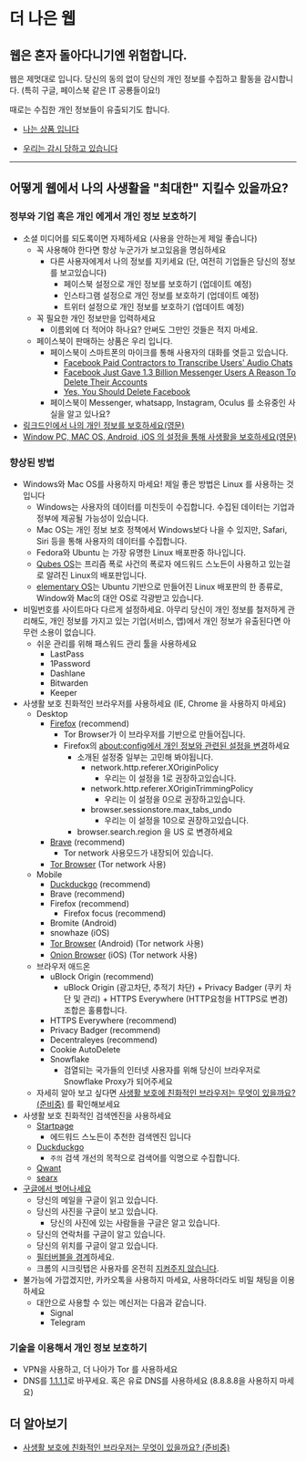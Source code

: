 # 더 나은 웹

## 웹은 혼자 돌아다니기엔 위험합니다.

웹은 제멋대로 입니다. 당신의 동의 없이 당신의 개인 정보를 수집하고 활동을 감시합니다. (특히 구글, 페이스북 같은 IT 공룡들이요!)

때로는 수집한 개인 정보들이 유출되기도 합니다.


-   [나는 상품 입니다](나는_상품_입니다.md)

-   [우리는 감시 당하고 있습니다](인터넷에서_개인_정보를_스스로_지키세요.md)

---

## 어떻게 웹에서 나의 사생활을 "최대한" 지킬수 있을까요?

### 정부와 기업 혹은 개인 에게서 개인 정보 보호하기

-   소셜 미디어를 되도록이면 자제하세요 (사용을 안하는게 제일 좋습니다)
    -   꼭 사용해야 한다면 항상 누군가가 보고있음을 명심하세요
        -   다른 사용자에게서 나의 정보를 지키세요 (단, 여전히 기업들은 당신의 정보를 보고있습니다)
            -   페이스북 설정으로 개인 정보를 보호하기 (업데이트 예정)
            -   인스타그램 설정으로 개인 정보를 보호하기 (업데이트 예정)
            -   트위터 설정으로 개인 정보를 보호하기 (업데이트 예정)
    -   꼭 필요한 개인 정보만을 입력하세요
        -   이름외에 더 적어야 하나요? 안써도 그만인 것들은 적지 마세요.
    -   페이스북이 판매하는 상품은 우리 입니다.
        -   페이스북이 스마트폰의 마이크를 통해 사용자의 대화를 엿듣고 있습니다.
            -   [Facebook Paid Contractors to Transcribe Users' Audio Chats](https://www.bloomberg.com/news/articles/2019-08-13/facebook-paid-hundreds-of-contractors-to-transcribe-users-audio)
            -   [Facebook Just Gave 1.3 Billion Messenger Users A Reason To Delete Their Accounts](https://www.forbes.com/sites/kateoflahertyuk/2019/08/14/did-facebook-just-give-13-billion-users-a-reason-to-delete-their-account)
            -   [Yes, You Should Delete Facebook](https://medium.com/s/story/yes-you-should-delete-facebook-heres-why-bc623a3b4625)
        -   페이스북이 Messenger, whatsapp, Instagram, Oculus 를 소유중인 사실을 알고 있나요?
-   [링크드인에서 나의 개인 정보를 보호하세요(영문)](https://betterweb.qwant.com/how-to-protect-your-privacy-on-linkedin/)
-   [Window PC, MAC OS, Android, iOS 의 설정을 통해 사생활을 보호하세요(영문)](https://spreadprivacy.com/device-privacy-protection/)

### 향상된 방법

-   Windows와 Mac OS를 사용하지 마세요! 제일 좋은 방법은 Linux 를 사용하는 것입니다
    -   Windows는 사용자의 데이터를 미친듯이 수집합니다. 수집된 데이터는 기업과 정부에 제공될 가능성이 있습니다.
    -   Mac OS는 개인 정보 보호 정책에서 Windows보다 나을 수 있지만, Safari, Siri 등을 통해 사용자의 데이터를 수집합니다.
    -   Fedora와 Ubuntu 는 가장 유명한 Linux 배포판중 하나입니다.
    -   [Qubes OS](https://www.qubes-os.org/)는 프리즘 폭로 사건의 폭로자 에드워드 스노든이 사용하고 있는걸로 알려진 Linux의 배포판입니다.
    -   [elementary OS](https://elementary.io/)는 Ubuntu 기반으로 만들어진 Linux 배포판의 한 종류로, Window와 Mac의 대안 OS로 각광받고 있습니다.
-   비밀번호를 사이트마다 다르게 설정하세요. 아무리 당신이 개인 정보를 철저하게 관리해도, 개인 정보를 가지고 있는 기업(서비스, 앱)에서 개인 정보가 유출된다면 아무런 소용이 없습니다.
    -   쉬운 관리를 위해 패스워드 관리 툴을 사용하세요
        -   LastPass
        -   1Password
        -   Dashlane
        -   Bitwarden
        -   Keeper
-   사생활 보호 친화적인 브라우저를 사용하세요 (IE, Chrome 을 사용하지 마세요)
    -   Desktop
        -   [Firefox](https://firefox.com/) (recommend)
            -   Tor Browser가 이 브라우저를 기반으로 만들어집니다.
            -   Firefox의 [about:config에서 개인 정보와 관련된 설정을 변경](https://www.privacytools.io/browsers/#about_config)하세요
                -   소개된 설정중 일부는 고민해 봐야됩니다.
                    -   network.http.referer.XOriginPolicy
                        -   우리는 이 설정을 1로 권장하고있습니다.
                    -   network.http.referer.XOriginTrimmingPolicy
                        -   우리는 이 설정을 0으로 권장하고있습니다.
                    -   browser.sessionstore.max_tabs_undo
                        -   우리는 이 설정을 10으로 권장하고있습니다.
                -   browser.search.region 을 US 로 변경하세요
        -   [Brave](https://brave.com/) (recommend)
            -   Tor network 사용모드가 내장되어 있습니다.
        -   [Tor Browser](https://www.torproject.org/) (Tor network 사용)
    -   Mobile
        -   [Duckduckgo](https://duckduckgo.com/app) (recommend)
        -   Brave (recommend)
        -   Firefox (recommend)
            -   Firefox focus (recommend)
        -   Bromite (Android)
        -   snowhaze (iOS)
        -   [Tor Browser](https://guardianproject.info/fdroid/) (Android) (Tor network 사용)
        -   [Onion Browser](https://onionbrowser.com/) (iOS) (Tor network 사용)
    -   브라우저 애드온
        -   uBlock Origin (recommend)
            -   uBlock Origin (광고차단, 추적기 차단) + Privacy Badger (쿠키 차단 및 관리) + HTTPS Everywhere (HTTP요청을 HTTPS로 변경) 조합은 훌륭합니다.
        -   HTTPS Everywhere (recommend)
        -   Privacy Badger (recommend)
        -   Decentraleyes (recommend)
        -   Cookie AutoDelete
        -   Snowflake
            -   검열되는 국가들의 인터넷 사용자를 위해 당신이 브라우저로 Snowflake Proxy가 되어주세요
    -   자세히 알아 보고 싶다면 [사생활 보호에 친화적인 브라우저는 무엇이 있을까요? (준비중)](./articles/test.md) 를 확인해보세요
-   사생활 보호 친화적인 검색엔진을 사용하세요
    -   [Startpage](https://www.startpage.com/)
        -   에드워드 스노든이 추천한 검색엔진 입니다
    -   [Duckduckgo](https://duckduckgo.com/)
        -   `주의` 검색 개선의 목적으로 검색어를 익명으로 수집합니다.
    -   [Qwant](https://www.qwant.com/)
    -   [searx](https://searx.me/)
-   [구글에서 벗어나세요](https://spreadprivacy.com/how-to-remove-google/)
    -   당신의 메일을 구글이 읽고 있습니다.
    -   당신의 사진을 구글이 보고 있습니다.
        -   당신의 사진에 있는 사람들을 구글은 알고 있습니다.
    -   당신의 연락처를 구글이 알고 있습니다.
    -   당신의 위치를 구글이 알고 있습니다.
    -   [필터버블을 경계](https://spreadprivacy.com/google-filter-bubble-study/)하세요.
    -   크롬의 시크릿탭은 사용자를 온전히 [지켜주지 않습니다](https://spreadprivacy.com/is-private-browsing-really-private/).
-   불가능에 가깝겠지만, 카카오톡을 사용하지 마세요, 사용하더라도 비밀 채팅을 이용하세요
    -   대안으로 사용할 수 있는 메신저는 다음과 같습니다.
        -   Signal
        -   Telegram

### 기술을 이용해서 개인 정보 보호하기

-   VPN을 사용하고, 더 나아가 Tor 를 사용하세요
-   DNS를 [1.1.1.1](https://1.1.1.1/)로 바꾸세요. 혹은 유료 DNS를 사용하세요 (8.8.8.8을 사용하지 마세요)

## 더 알아보기

-   [사생활 보호에 친화적인 브라우저는 무엇이 있을까요? (준비중)](./articles/browsers.md)
